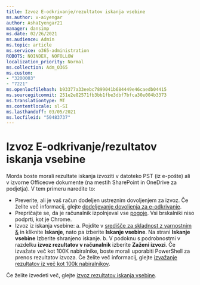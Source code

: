 ```yaml
---
title: Izvoz E-odkrivanje/rezultatov iskanja vsebine
ms.author: v-aiyengar
author: AshaIyengar21
manager: dansimp
ms.date: 02/26/2021
ms.audience: Admin
ms.topic: article
ms.service: o365-administration
ROBOTS: NOINDEX, NOFOLLOW
localization_priority: Normal
ms.collection: Adm_O365
ms.custom:
- "3200003"
- "7221"
ms.openlocfilehash: b93377a33eebc7899041b684449e46caedb04415
ms.sourcegitcommit: 251e2e82571fb3bb1fbe3dbf7bfca30e004b3373
ms.translationtype: MT
ms.contentlocale: sl-SI
ms.lasthandoff: 03/05/2021
ms.locfileid: "50483737"
---
```

# <a name="export-ediscoverycontent-search-results"></a>Izvoz E-odkrivanje/rezultatov iskanja vsebine

Morda boste morali rezultate iskanja izvoziti v datoteko PST (iz e-pošte) ali v izvorne Officeove dokumente (na mestih SharePoint in OneDrive za podjetja). V tem primeru naredite to:

- Preverite, ali je vaš račun dodeljen ustreznim dovoljenjem za izvoz. Če želite več informacij, glejte [dodeljevanje dovoljenja za e-odkrivanje](https://go.microsoft.com/fwlink/?linkid=2102406).
- Prepričajte se, da je računalnik izpolnjeval vse [pogoje](https://docs.microsoft.com/office365/securitycompliance/export-search-results#before-you-begin). Vsi brskalniki niso podprti, kot je Chrome.
- Izvoz iz iskanja vsebine: a. Pojdite v [središče za skladnost z varnostnim &](https://protection.office.com/contentsearch) in kliknite **Iskanje**, nato pa izberite **Iskanje vsebine**. Na strani **Iskanje vsebine** Izberite shranjeno iskanje.
    b. V podoknu s podrobnostmi v razdelku **izvoz rezultatov v računalnik** izberite **Zaženi izvozi**. Če izvažate več kot 100K nabiralnike, boste morali uporabiti PowerShell za prenos rezultatov izvoza. Če želite več informacij, glejte [izvažanje rezultatov iz več kot 100k nabiralnikov](https://go.microsoft.com/fwlink/?linkid=2143861).

Če želite izvedeti več, glejte [izvoz rezultatov iskanja vsebine](https://go.microsoft.com/fwlink/?linkid=2102118).